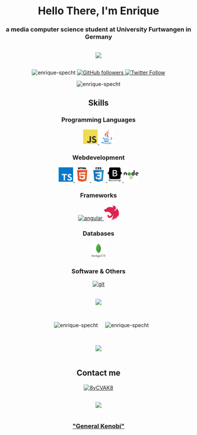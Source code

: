 <h1 align="center">Hello There, I'm Enrique</h1>
<h3 align="center">
  a media computer science student at University Furtwangen in Germany
</h3>

<p align="center">
  <img
    align="center"
    style="margin: 1rem"
    src="https://user-images.githubusercontent.com/73097560/115834477-dbab4500-a447-11eb-908a-139a6edaec5c.gif"
    style="max-width: 100%; display: inline-block"
    data-target="animated-image.originalImage"
  />
</p>

<p align="center">
  <img
    src="https://komarev.com/ghpvc/?username=enrique-specht&label=Profile%20views&color=0e75b6&style=flat-square"
    alt="enrique-specht"
  />
  <a href="https://github.com/enrique-specht">
    <img
      src="https://img.shields.io/github/followers/enrique-specht?label=Follow&amp;style=social"
      alt="GitHub followers"
    />
  </a>
  <a href="https://twitter.com/goldiGaming_">
    <img
      src="https://img.shields.io/twitter/follow/goldiGaming_?label=Follow&amp;style=social"
      alt="Twitter Follow"
    />
  </a>
</p>

<p align="center">
  <img
    src="https://github-readme-stats.vercel.app/api/top-langs?username=enrique-specht&show_icons=true&theme=dark&locale=en&layout=compact"
    alt="enrique-specht"
  />
</p>

<h2 align="center" style="font-weight: bold">Skills</h2>
<h3 align="center">Programming Languages</h3>
<p align="center" style="margin: 1rem">
  <a
    href="https://developer.mozilla.org/en-US/docs/Web/JavaScript"
    target="_blank"
    rel="noreferrer"
  >
    <img
      src="https://raw.githubusercontent.com/devicons/devicon/master/icons/javascript/javascript-original.svg"
      alt="javascript"
      width="40"
      height="40"
    />
  </a>
  <a href="https://www.java.com" target="_blank" rel="noreferrer">
    <img
      src="https://raw.githubusercontent.com/devicons/devicon/master/icons/java/java-original.svg"
      alt="java"
      width="40"
      height="40"
    />
  </a>
</p>
<h3 align="center">Webdevelopment</h3>
<p align="center" style="margin: 1rem">
  <a href="https://www.typescriptlang.org/" target="_blank" rel="noreferrer">
    <img
      src="https://raw.githubusercontent.com/devicons/devicon/master/icons/typescript/typescript-original.svg"
      alt="typescript"
      width="40"
      height="40"
    />
  </a>
  <a href="https://www.w3.org/html/" target="_blank" rel="noreferrer">
    <img
      src="https://raw.githubusercontent.com/devicons/devicon/master/icons/html5/html5-original-wordmark.svg"
      alt="html5"
      width="40"
      height="40"
    />
  </a>
  <a href="https://www.w3schools.com/css/" target="_blank" rel="noreferrer">
    <img
      src="https://raw.githubusercontent.com/devicons/devicon/master/icons/css3/css3-original-wordmark.svg"
      alt="css3"
      width="40"
      height="40"
    />
  </a>
  <a href="https://getbootstrap.com" target="_blank" rel="noreferrer">
    <img
      src="https://raw.githubusercontent.com/devicons/devicon/master/icons/bootstrap/bootstrap-plain-wordmark.svg"
      alt="bootstrap"
      width="40"
      height="40"
    />
  </a>
  <a href="https://nodejs.org" target="_blank" rel="noreferrer">
    <img
      src="https://raw.githubusercontent.com/devicons/devicon/master/icons/nodejs/nodejs-original-wordmark.svg"
      alt="nodejs"
      width="40"
      height="40"
    />
  </a>
</p>
<h3 align="center">Frameworks</h3>
<p align="center" style="margin: 1rem">
  <a href="https://angular.io" target="_blank" rel="noreferrer">
    <img
      src="https://angular.io/assets/images/logos/angular/angular.svg"
      alt="angular"
      width="40"
      height="40"
    />
  </a>
  <a href="https://nestjs.com/" target="_blank" rel="noreferrer">
    <img
      src="https://raw.githubusercontent.com/devicons/devicon/master/icons/nestjs/nestjs-plain.svg"
      alt="nestjs"
      width="40"
      height="40"
    />
  </a>
</p>
<h3 align="center">Databases</h3>
<p align="center" style="margin: 1rem">
  <a href="https://www.mongodb.com/" target="_blank" rel="noreferrer">
    <img
      src="https://raw.githubusercontent.com/devicons/devicon/master/icons/mongodb/mongodb-original-wordmark.svg"
      alt="mongodb"
      width="40"
      height="40"
    />
  </a>
</p>
<h3 align="center">Software & Others</h3>
<p align="center" style="margin: 1rem">
  <a href="https://git-scm.com/" target="_blank" rel="noreferrer">
    <img
      src="https://www.vectorlogo.zone/logos/git-scm/git-scm-icon.svg"
      alt="git"
      width="40"
      height="40"
    />
  </a>
</p>

<p align="center">
  <img
    align="center"
    style="margin: 1rem"
    src="https://user-images.githubusercontent.com/73097560/115834477-dbab4500-a447-11eb-908a-139a6edaec5c.gif"
    style="max-width: 100%; display: inline-block"
    data-target="animated-image.originalImage"
  />
</p>

<p align="center">
  <img
    align="center"
    style="margin: 1rem"
    src="https://github-readme-stats.vercel.app/api?username=enrique-specht&show_icons=true&theme=dark&locale=en"
    alt="enrique-specht"
  />
  <img
    align="center"
    src="https://github-readme-streak-stats.herokuapp.com/?user=enrique-specht&theme=dark"
    alt="enrique-specht"
  />
</p>

<p align="center">
  <img
    align="center"
    style="margin: 1rem"
    src="https://user-images.githubusercontent.com/73097560/115834477-dbab4500-a447-11eb-908a-139a6edaec5c.gif"
    style="max-width: 100%; display: inline-block"
    data-target="animated-image.originalImage"
  />
</p>

<h2 align="center" style="font-weight: bold">Contact me</h2>
<p align="center">
  <a href="https://discord.gg/8yCVAK8" target="blank"
    ><img
      align="center"
      src="https://raw.githubusercontent.com/rahuldkjain/github-profile-readme-generator/master/src/images/icons/Social/discord.svg"
      alt="8yCVAK8"
      height="30"
      width="40"
    />
  </a>
</p>

<p align="center">
  <img
    align="center"
    style="margin: 1rem"
    src="https://user-images.githubusercontent.com/73097560/115834477-dbab4500-a447-11eb-908a-139a6edaec5c.gif"
    style="max-width: 100%; display: inline-block"
    data-target="animated-image.originalImage"
  />
</p>

<h3 align="center">
  <a href="https://youtu.be/frszEJb0aOo?t=4" rel="nofollow">"General Kenobi"</a>
</h3>
